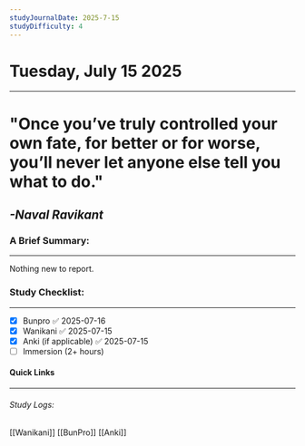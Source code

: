 ```yaml
---
studyJournalDate: 2025-7-15
studyDifficulty: 4
---
```


# Tuesday, July 15 2025
---
# "Once you’ve truly controlled your own fate, for better or for worse, you’ll never let anyone else tell you what to do."

## *-Naval Ravikant*


### A Brief Summary:
---
Nothing new to report.

### Study Checklist:
---
- [x] Bunpro ✅ 2025-07-16
- [x] Wanikani ✅ 2025-07-15
- [x] Anki (if applicable) ✅ 2025-07-15
- [ ] Immersion (2+ hours)

#### Quick Links
---
###### Study Logs:
[[Wanikani]]
[[BunPro]]
[[Anki]]